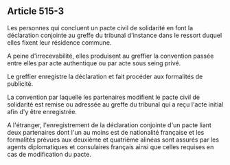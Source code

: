 Article 515-3
----
Les personnes qui concluent un pacte civil de solidarité en font la déclaration
conjointe au greffe du tribunal d'instance dans le ressort duquel elles fixent
leur résidence commune.

A peine d'irrecevabilité, elles produisent au greffier la convention passée
entre elles par acte authentique ou par acte sous seing privé.

Le greffier enregistre la déclaration et fait procéder aux formalités de
publicité.

La convention par laquelle les partenaires modifient le pacte civil de
solidarité est remise ou adressée au greffe du tribunal qui a reçu l'acte
initial afin d'y être enregistrée.

A l'étranger, l'enregistrement de la déclaration conjointe d'un pacte liant deux
partenaires dont l'un au moins est de nationalité française et les formalités
prévues aux deuxième et quatrième alinéas sont assurés par les agents
diplomatiques et consulaires français ainsi que celles requises en cas de
modification du pacte.
